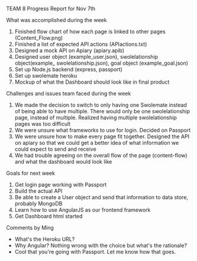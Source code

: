 TEAM 8
Progress Report for Nov 7th

What was accomplished during the week 
1. Finished flow chart of how each page is linked to other pages
   (Content_Flow.png)
2. Finished a list of expected API actions
   (APIactions.txt)
3. Designed a mock API on Apiary
   (apiary.apib)
4. Designed user object (example_user.json), swolelationship object(example_
   swolelationship.json), goal object (example_goal.json)
5. Set up Node.js backend (express, passport)
6. Set up swolemate heroku 
7. Mockup of what the Dashboard should look like in final product


Challenges and issues team faced during the week
1. We made the decision to switch to only having one Swolemate instead of 
   being able to have multiple. There would only be one swolelationship page,
   instead of multiple. Realized having multiple swolelationship pages was
   too difficult
2. We were unsure what frameworks to use for login. Decided on Passport
3. We were unsure how to make every page fit together. Designed the API on 
   apiary so that we could get a better idea of what information we could 
   expect to send and receive
4. We had trouble agreeing on the overall flow of the page (content-flow) and
   what the dashboard would look like

Goals for next week
1. Get login page working with Passport
2. Build the actual API
3. Be able to create a User object and send that information to data store,
   probably MongoDB
4. Learn how to use AngularJS as our frontend framework
5. Get Dashboard html started

Comments by Ming
* What's the Heroku URL?
* Why Angular? Nothing wrong with the choice but what's the rationale?
* Cool that you're going with Passport.  Let me know how that goes.
